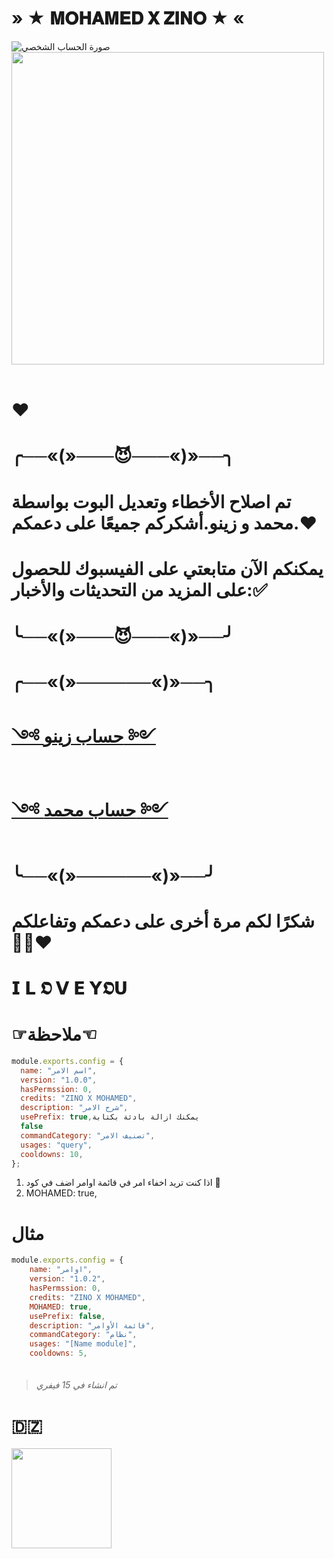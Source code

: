# » ★ 𝐌𝐎𝐇𝐀𝐌𝐄𝐃 𝐗 𝐙𝐈𝐍𝐎 ★ «

![صورة الحساب الشخصي](https://i.imgur.com/ScaJztZ.jpeg)
<img src="https://user-images.githubusercontent.com/74038190/212284115-f47cd8ff-2ffb-4b04-b5bf-4d1c14c0247f.gif" width="500">
<br><br>
# ❤️
# ╭──«(»───😈───«)»──╮
# تم اصلاح الأخطاء وتعديل البوت بواسطة محمد و زينو.أشكركم جميعًا على دعمكم.❤️

# يمكنكم الآن متابعتي على الفيسبوك للحصول على المزيد من التحديثات والأخبار:✅

# ╰──«(»───😈───«)»──╯

# ╭──«(»──────«)»──╮
# [༺ حساب زينو ༻](https://www.facebook.com/Theshadowisblack)
# [༺ حساب محمد ༻](https://www.facebook.com/Theshadowisblack)

# ╰──«(»──────«)»──╯

# شكرًا لكم مرة أخرى على دعمكم وتفاعلكم 🫶🏻❤

# 𝗜 𝗟 𝕺 𝗩 𝗘 𝗬𝕺𝗨


# ☞ملاحظة☜

```js
module.exports.config = {
  name: "اسم الامر",
  version: "1.0.0",
  hasPermssion: 0,
  credits: "ZINO X MOHAMED",
  description: "شرح الامر",
  usePrefix: true,يمكنك ازالة بادئة بكتابة 
  false
  commandCategory: "تصنيف الامر",
  usages: "query",
  cooldowns: 10,
};
```

1. اذا كنت تريد اخفاء امر في قائمة اوامر اضف في كود 👀
2. MOHAMED: true,

# مثال

```js
module.exports.config = {
    name: "اوامر",
    version: "1.0.2",
    hasPermssion: 0,
    credits: "ZINO X MOHAMED",
    MOHAMED: true,
    usePrefix: false,
    description: "قائمة الأوامر",
    commandCategory: "نظام",
    usages: "[Name module]",
    cooldowns: 5,
    
```

> <h6>تم انشاء في 15 فيفري</h6>

# 🇩🇿
<img src="https://user-images.githubusercontent.com/74038190/216649426-0c2ee152-84d8-4707-85c4-27a378d2f78a.gif" width="160" />
